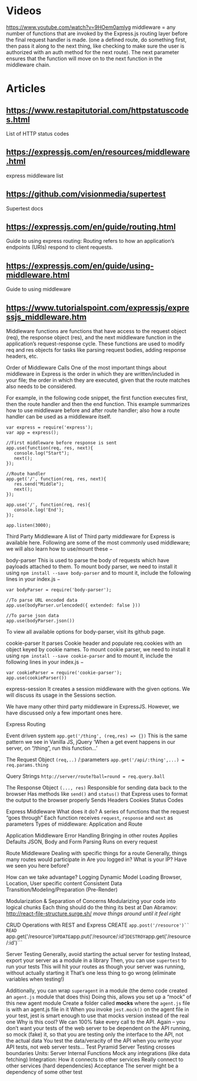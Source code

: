 
# Videos
https://www.youtube.com/watch?v=9HOem0amlyg
middleware = any number of functions that are invoked by the Express.js routing layer before the final request handler is made. (one a defined route, do something first, then pass it along to the next thing, like checking to make sure the user is authorized with an auth method for the next route).  The next parameter ensures that the function will move on to the next function in the middleware chain.

# Articles
## https://www.restapitutorial.com/httpstatuscodes.html
List of HTTP status codes

## https://expressjs.com/en/resources/middleware.html
express middleware list

## https://github.com/visionmedia/supertest
Supertest docs

## https://expressjs.com/en/guide/routing.html
Guide to using express routing:
Routing refers to how an application’s endpoints (URIs) respond to client requests.

## https://expressjs.com/en/guide/using-middleware.html
Guide to using middleware

## https://www.tutorialspoint.com/expressjs/expressjs_middleware.htm
Middleware functions are functions that have access to the request object (req), the response object (res), and the next middleware function in the application’s request-response cycle. These functions are used to modify req and res objects for tasks like parsing request bodies, adding response headers, etc.

Order of Middleware Calls
One of the most important things about middleware in Express is the order in which they are written/included in your file; the order in which they are executed, given that the route matches also needs to be considered.

For example, in the following code snippet, the first function executes first, then the route handler and then the end function. This example summarizes how to use middleware before and after route handler; also how a route handler can be used as a middleware itself.
```
var express = require('express');
var app = express();

//First middleware before response is sent
app.use(function(req, res, next){
   console.log("Start");
   next();
});

//Route handler
app.get('/', function(req, res, next){
   res.send("Middle");
   next();
});

app.use('/', function(req, res){
   console.log('End');
});

app.listen(3000);
```
Third Party Middleware
A list of Third party middleware for Express is available here. Following are some of the most commonly used middleware; we will also learn how to use/mount these −

body-parser
This is used to parse the body of requests which have payloads attached to them. To mount body parser, we need to install it using ```npm install --save body-parser``` and to mount it, include the following lines in your index.js −
```
var bodyParser = require('body-parser');

//To parse URL encoded data
app.use(bodyParser.urlencoded({ extended: false }))

//To parse json data
app.use(bodyParser.json())
```
To view all available options for body-parser, visit its github page.

cookie-parser
It parses Cookie header and populate req.cookies with an object keyed by cookie names. To mount cookie parser, we need to install it using ```npm install --save cookie-parser``` and to mount it, include the following lines in your index.js −
```
var cookieParser = require('cookie-parser');
app.use(cookieParser())
```
express-session
It creates a session middleware with the given options. We will discuss its usage in the Sessions section.

We have many other third party middleware in ExpressJS. However, we have discussed only a few important ones here.



Express Routing

Event driven system
```app.get('/thing', (req,res) => {})```
This is the same pattern we see in Vanilla JS, jQuery
‘When a get event happens in our server, on “/thing”, run this function…’

The Request Object
```(req,..)```
/:parameters
```app.get('/api/:thing',...) = req.params.thing```

Query Strings
```http://server/route?ball=round = req.query.ball```

The Response Object
```(..., res)```
Responsible for sending data back to the browser
Has methods like ```send()``` and ```status()``` that Express uses to format the output to the browser properly
Sends Headers
Cookies
Status Codes


Express Middleware
What does it do?
A series of functions that the request “goes through”
Each function receives ```request```, ```response``` and ```next``` as parameters
Types of middleware: Application and Route

Application Middleware
Error Handling
Bringing in other routes
Applies Defaults
JSON, Body and Form Parsing
Runs on every request

Route Middleware
Dealing with specific things for a route
Generally, things many routes would participate in
Are you logged in?
What is your IP?
Have we seen you here before?


How can we take advantage?
Logging
Dynamic Model Loading
Browser, Location, User specific content
Consistent Data Transition/Modeling/Preparation (Pre-Render)

Modularization & Separation of Concerns
Modularizing your code into logical chunks
Each thing should do the thing its best at
Dan Abramov: http://react-file-structure.surge.sh/
*move things around until it feel right*


CRUD Operations with REST and Express
CREATE
```app.post('/resource')``
READ
```app.get('/resource')```
UPDATE
```app.put('/resource/:id')```
DESTROY
```app.get('/resource/:id')```


Server Testing
Generally, avoid starting the actual server for testing
Instead, export your server as a module in a library
Then, you can use ```supertest``` to run your tests
This will hit your routes as though your server was running, without actually starting it
That’s one less thing to go wrong (eliminate variables when testing!)

Additionally, you can wrap ```superagent``` in a module (the demo code created an ```agent.js``` module that does this)
Doing this, allows you set up a “mock” of this new agent module
Create a folder called __mocks__ where the ```agent.js``` file is with an agent.js file in it
When you invoke ```jest.mock()``` on the agent file in your test, jest is smart enough to use that mocks version instead of the real one
Why is this cool? We can 100% fake every call to the API. Again – you don’t want your tests of the web server to be dependent on the API running, so mock (fake) it, so that you are testing only the interface to the API, not the actual data
You test the data/veracity of the API when you write your API tests, not web server tests…
Test Pyramid
Server Testing crosses boundaries
Units: Server Internal Functions
Mock any integrations (like data fetching)
Integration: How it connects to other services
Really connect to other services (hard dependencies)
Acceptance
The server might be a dependency of some other test